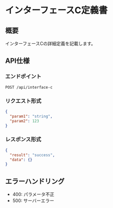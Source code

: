 # インターフェースC定義書

## 概要
インターフェースCの詳細定義を記載します。

## API仕様

### エンドポイント
```
POST /api/interface-c
```

### リクエスト形式
```json
{
  "param1": "string",
  "param2": 123
}
```

### レスポンス形式
```json
{
  "result": "success",
  "data": {}
}
```

## エラーハンドリング
- 400: パラメータ不正
- 500: サーバーエラー
